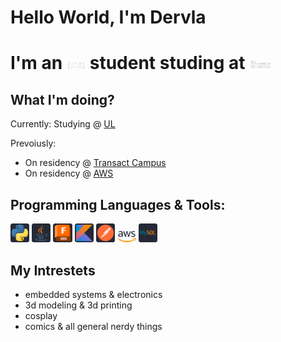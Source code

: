 # Hello World, I'm Dervla 
<!-- put gif here -->
# I'm an [<img src="./images/ise.PNG" width="6%" >](https://software-engineering.ie/) student studing at [<img src="./images/ul.PNG" width="7%" >](https://www.ul.ie/) 

<!--## Contact Me:-->

## What I'm doing?
Currently: Studying @ [UL](https://www.ul.ie/) 

Prevoiusly: 
- On residency @ [Transact Campus](https://transactcampus.com/)
- On residency @ [AWS](https://aws.amazon.com/)

## Programming Languages & Tools:
[<img src="./images/python.png" width="6%" >](https://www.python.org/) [<img src="./images/java.png" width="6%" >](https://www.java.com/en/)
[<img src="./images/fusion360.png" width="6%" >](https://www.autodesk.eu/)  [<img src="./images/kotlin.png" width="6%" >](https://kotlinlang.org/)
[<img src="./images/postmam.png" width="6%" >](https://www.postman.com/) [<img src="./images/aws.png" width="6%" >](https://aws.amazon.com/) 
[<img src="./images/sql.png" width="6%" >](https://www.mysql.com/)

<!--[<img src="./images/css.png" width="6%" >]()
 [<img src="./images/c++.png" width="6%" >]() 
[<img src="./images/html.png" width="6%" >]()
[<img src="./images/figma.png" width="6%" >](https://www.figma.com/) 
[<img src="./images/rasppi.png" width="6%" >](https://www.raspberrypi.com/) 
[<img src="./images/mircobit.png" width="6%" >](https://microbit.org/) -->


## My Intrestets
- embedded systems & electronics
- 3d modeling & 3d printing
- cosplay
- comics & all general nerdy things

